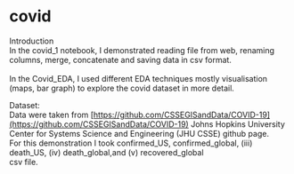 # covid

Introduction<br>
 In the covid_1 notebook, I demonstrated reading file from web, renaming columns, merge, concatenate and saving data in csv format.<br><br> 
 In the Covid_EDA, I used different EDA techniques mostly visualisation (maps, bar graph)  to explore the covid dataset in more detail. 
<br> 


Dataset:  <br>
Data were taken from [https://github.com/CSSEGISandData/COVID-19](https://github.com/CSSEGISandData/COVID-19) Johns Hopkins University Center for Systems Science and Engineering (JHU CSSE) github page. <br>
For this demonstration I took  confirmed_US,   confirmed_global, (iii) death_US, (iv) death_global,and (v) recovered_global <br> csv file. <br>


